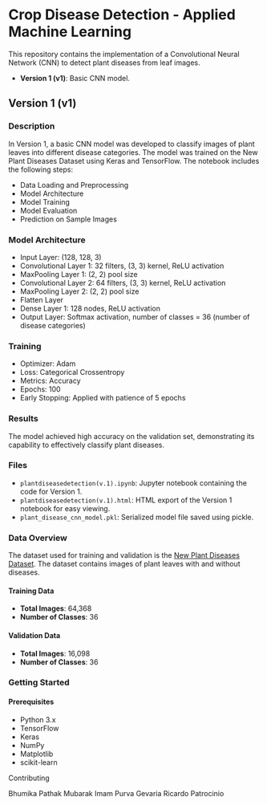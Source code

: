 # Crop Disease Detection - Applied Machine Learning

This repository contains the implementation of a Convolutional Neural Network (CNN) to detect plant diseases from leaf images. 

- **Version 1 (v1)**: Basic CNN model.

## Version 1 (v1)

### Description
In Version 1, a basic CNN model was developed to classify images of plant leaves into different disease categories. The model was trained on the New Plant Diseases Dataset using Keras and TensorFlow. The notebook includes the following steps:
- Data Loading and Preprocessing
- Model Architecture
- Model Training
- Model Evaluation
- Prediction on Sample Images

### Model Architecture
- Input Layer: (128, 128, 3)
- Convolutional Layer 1: 32 filters, (3, 3) kernel, ReLU activation
- MaxPooling Layer 1: (2, 2) pool size
- Convolutional Layer 2: 64 filters, (3, 3) kernel, ReLU activation
- MaxPooling Layer 2: (2, 2) pool size
- Flatten Layer
- Dense Layer 1: 128 nodes, ReLU activation
- Output Layer: Softmax activation, number of classes = 36 (number of disease categories)

### Training
- Optimizer: Adam
- Loss: Categorical Crossentropy
- Metrics: Accuracy
- Epochs: 100
- Early Stopping: Applied with patience of 5 epochs

### Results
The model achieved high accuracy on the validation set, demonstrating its capability to effectively classify plant diseases.

### Files
- `plantdiseasedetection(v.1).ipynb`: Jupyter notebook containing the code for Version 1.
- `plantdiseasedetection(v.1).html`: HTML export of the Version 1 notebook for easy viewing.
- `plant_disease_cnn_model.pkl`: Serialized model file saved using pickle.

### Data Overview
The dataset used for training and validation is the [New Plant Diseases Dataset](https://www.kaggle.com/datasets/vipoooool/new-plant-diseases-dataset). The dataset contains images of plant leaves with and without diseases.

#### Training Data
- **Total Images**: 64,368
- **Number of Classes**: 36

#### Validation Data
- **Total Images**: 16,098
- **Number of Classes**: 36

### Getting Started

#### Prerequisites
- Python 3.x
- TensorFlow
- Keras
- NumPy
- Matplotlib
- scikit-learn

Contributing

Bhumika Pathak
Mubarak Imam
Purva Gevaria
Ricardo Patrocinio
